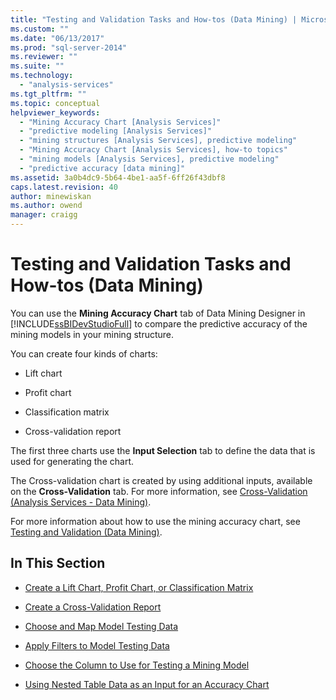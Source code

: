 ```yaml
---
title: "Testing and Validation Tasks and How-tos (Data Mining) | Microsoft Docs"
ms.custom: ""
ms.date: "06/13/2017"
ms.prod: "sql-server-2014"
ms.reviewer: ""
ms.suite: ""
ms.technology: 
  - "analysis-services"
ms.tgt_pltfrm: ""
ms.topic: conceptual
helpviewer_keywords: 
  - "Mining Accuracy Chart [Analysis Services]"
  - "predictive modeling [Analysis Services]"
  - "mining structures [Analysis Services], predictive modeling"
  - "Mining Accuracy Chart [Analysis Services], how-to topics"
  - "mining models [Analysis Services], predictive modeling"
  - "predictive accuracy [data mining]"
ms.assetid: 3a0b4dc9-5b64-4be1-aa5f-6ff26f43dbf8
caps.latest.revision: 40
author: minewiskan
ms.author: owend
manager: craigg
---
```

# Testing and Validation Tasks and How-tos (Data Mining)
  You can use the **Mining Accuracy Chart** tab of Data Mining Designer in [!INCLUDE[ssBIDevStudioFull](../../includes/ssbidevstudiofull-md.md)] to compare the predictive accuracy of the mining models in your mining structure.  
  
 You can create four kinds of charts:  
  
-   Lift chart  
  
-   Profit chart  
  
-   Classification matrix  
  
-   Cross-validation report  
  
 The first three charts use the **Input Selection** tab to define the data that is used for generating the chart.  
  
 The Cross-validation chart is created by using additional inputs, available on the **Cross-Validation** tab. For more information, see [Cross-Validation &#40;Analysis Services - Data Mining&#41;](cross-validation-analysis-services-data-mining.md).  
  
 For more information about how to use the mining accuracy chart, see [Testing and Validation &#40;Data Mining&#41;](testing-and-validation-data-mining.md).  
  
## In This Section  
  
-   [Create a Lift Chart, Profit Chart, or Classification Matrix](create-a-lift-chart-profit-chart-or-classification-matrix.md)  
  
-   [Create a Cross-Validation Report](create-a-cross-validation-report.md)  
  
-   [Choose and Map Model Testing Data](choose-and-map-model-testing-data.md)  
  
-   [Apply Filters to Model Testing Data](apply-filters-to-model-testing-data.md)  
  
-   [Choose the Column to Use for Testing a Mining Model](choose-the-column-to-use-for-testing-a-mining-model.md)  
  
-   [Using Nested Table Data as an Input for an Accuracy Chart](using-nested-table-data-as-an-input-for-an-accuracy-chart.md)  
  
  
